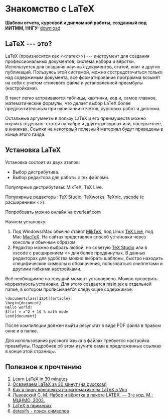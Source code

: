 # Знакомство с LaTeX

**Шаблон отчета, курсовой и дипломной работы, созданный под ИИТММ, ННГУ:** [download](https://github.com/forodie/forodie.github.io/raw/main/FilesForDownload/VKR.zip)

## LaTeX --- это?
LaTeX (произносится как <<латех>>) --- инструмент для создания профессиональных документов, система набора и вёрстки. Используется для создания научных документов, статей, книг и других публикаций. Пользуясь этой системой, можно состредоточиться только над содержимым документа, всё форматирование программа возьмёт на себя с учетом стилевого файла и установленной преамбулы (настройками). 

В текст легко встраиваются таблицы, картинки, код и, самое главное, математические формулы, что делает выбор LaTeX более предпочтительным при написании отчетов, курсовых работ и диплома.

Остальные аргументы в пользу LaTeX и его преимуществ можно изучить отдельно: статьи на хабре и других ресурсах или, посерьезнее, в книжках. Ссылки на некоторый полезный материал будут приведены в конце этого гайда.

## Установка LaTeX
Установка состоит из двух этапов:
- Выбор дистрибутива.
- Выбор редактора для работы с tex файлами.

Популярные дистрибутивы: MikTeX, TeX Live.

Популярные редакторы: TeX Studio, TeXworks, TeXnic, vscode (с расширением <<LaTeX Workshop>>).

Попробовать можно онлайн на overleaf.com

Начнем установку:
1. Под Windows/Mac обычно ставят [MikTeX](https://miktex.org/download), под Linux [TeX Live](https://www.tug.org/texlive/), под Mac [MacTeX](https://www.tug.org/texlive/). На сайтах представлен способ установки через консоль и обычным образом.
2. Редактор можно выбрать любой, но советую [TeX Studio](https://www.texstudio.org/) или в vscode с расширением <<LaTeX Workshops>> для более продвинутых. В данных редакторах для удобства можно выбрать шаблоны, быстро находить специфические символы и обозначения, пользоваться сниппетами и другими гибкими настройками. 

Всё необходимое на текущий момент установлено. Можно проверить корректность установки. Для этого создается main.tex в отдельной папке, в котором прописывается следующее содержимое:

```
\documentclass[12pt]{article}
\begin{document}
Hello world!
$f(x) = x^2 + 1$ % math mode 
\end{document}
```

После компиляции должен выйти результат в виде PDF файла в правом окне и в папке. 

Для использования русского языка в файлах требуется настройка преамбулы. Подробнее об этом изучите сами в предложенных ссылках в конце этой страницы.

## Полезное к прочтению
1. [Learn LaTeX in 30 minutes](https://www.overleaf.com/learn/latex/Learn_LaTeX_in_30_minutes)
2. [Осваиваем LaTeX за 30 минут (на русском)](https://habr.com/ru/companies/ruvds/articles/574352/)
3. [Как я пишу конспекты по математике на LaTeX в Vim](https://habr.com/ru/articles/445066/)
4. [Львовский С. М. Набор и вёрстка в пакете LATEX. — 3-е изд. М.: МЦНМО, 2003.](https://old.mccme.ru//free-books//llang/newllang.pdf)
5. [LaTeX в примерах](http://www.ccas.ru/voron/download/voron05latex.pdf)
6. [detexify - поиск символов](https://detexify.kirelabs.org/classify.html)
